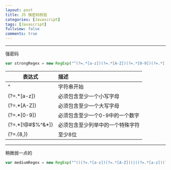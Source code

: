 ```yaml
---
layout: post
title: JS 强密码校验
categories: [Javascript]
tags: [Javascript]
fullview: false
comments: true
---
```


---
强密码

```js
var strongRegex = new RegExp("^(?=.*[a-z])(?=.*[A-Z])(?=.*[0-9])(?=.*[!@#\$%\^&\*])(?=.{8,})");
```

| 表达式        | 描述   |  
| --------   | :-----|
| ^     | 字符串开始 |
| (?=.*[a-z])        |   必须包含至少一个小写字母   |  
| (?=.*[A-Z])        |   必须包含至少一个大写字母     |
| (?=.*[0-9])    | 必须包含至少一个0-9中的一个数字 |
| (?=.*[!@#\$%\^&\*])        |  必须包含至少列举中的一个特殊字符  |  
|(?=.{8,})    |    至少8位   |

---
稍微弱一点的

```js
var mediumRegex = new RegExp("^(((?=.*[a-z])(?=.*[A-Z]))|((?=.*[a-z])(?=.*[0-9]))|((?=.*[A-Z])(?=.*[0-9])))(?=.{6,})");
```

